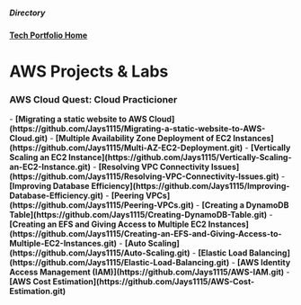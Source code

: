 <h5>Directory</h5> 

<b>[Tech Portfolio Home](https://github.com/Jays1115/Jalen-Smith.git)</b>

# AWS Projects & Labs

<h3>AWS Cloud Quest: Cloud Practicioner</h3>
- <b>[Migrating a static website to AWS Cloud](https://github.com/Jays1115/Migrating-a-static-website-to-AWS-Cloud.git)</b>
- <b>[Multiple Availability Zone Deployment of EC2 Instances](https://github.com/Jays1115/Multi-AZ-EC2-Deployment.git)</b>
- <b>[Vertically Scaling an EC2 Instance](https://github.com/Jays1115/Vertically-Scaling-an-EC2-Instance.git)</b>
- <b>[Resolving VPC Connectivity Issues](https://github.com/Jays1115/Resolving-VPC-Connectivity-Issues.git)</b>
- <b>[Improving Database Efficiency](https://github.com/Jays1115/Improving-Database-Efficiency.git)</b>
- <b>[Peering VPCs](https://github.com/Jays1115/Peering-VPCs.git)</b>
- <b>[Creating a DynamoDB Table](https://github.com/Jays1115/Creating-DynamoDB-Table.git)</b>
- <b>[Creating an EFS and Giving Access to Multiple EC2 Instances](https://github.com/Jays1115/Creating-an-EFS-and-Giving-Access-to-Multiple-EC2-Instances.git)</b>
- <b>[Auto Scaling](https://github.com/Jays1115/Auto-Scaling.git)</b>
- <b>[Elastic Load Balancing](https://github.com/Jays1115/Elastic-Load-Balancing.git)</b>
- <b>[AWS Identity Access Management (IAM)](https://github.com/Jays1115/AWS-IAM.git)</b>
- <b>[AWS Cost Estimation](https://github.com/Jays1115/AWS-Cost-Estimation.git)</b>

